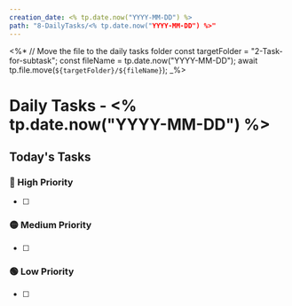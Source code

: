 ```yaml
---
creation_date: <% tp.date.now("YYYY-MM-DD") %>
path: "8-DailyTasks/<% tp.date.now("YYYY-MM-DD") %>"
---
```

<%*
// Move the file to the daily tasks folder
const targetFolder = "2-Task-for-subtask";
const fileName = tp.date.now("YYYY-MM-DD");
await tp.file.move(`${targetFolder}/${fileName}`);
_%>

# Daily Tasks - <% tp.date.now("YYYY-MM-DD") %>


## Today's Tasks
### 🔴 High Priority
- [ ] 

### 🟡 Medium Priority
- [ ] 

### 🟢 Low Priority
- [ ] 

